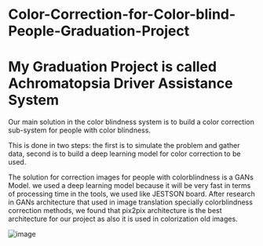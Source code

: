 # Color-Correction-for-Color-blind-People-Graduation-Project

#                                             My Graduation Project is called Achromatopsia Driver Assistance System
                                             
Our main solution in the color blindness system is to build a color correction sub-system for people with color blindness.

This is done in two steps: the first is to simulate the problem and gather data, second is to build a deep learning model for color correction to be used.

                                             
The solution for correction images for people with colorblindness is a GANs Model. we used a deep learning model because it will be very fast in terms of processing time in the tools, we used like JESTSON board. 
After research in GANs architecture that used in image translation
specially colorblindness correction methods, we found that pix2pix architecture is the best
architecture for our project as also it is used in colorization old images.


![image](https://user-images.githubusercontent.com/48545560/181922408-a448a9db-f25a-408e-a9b9-35deb63c6496.png)
